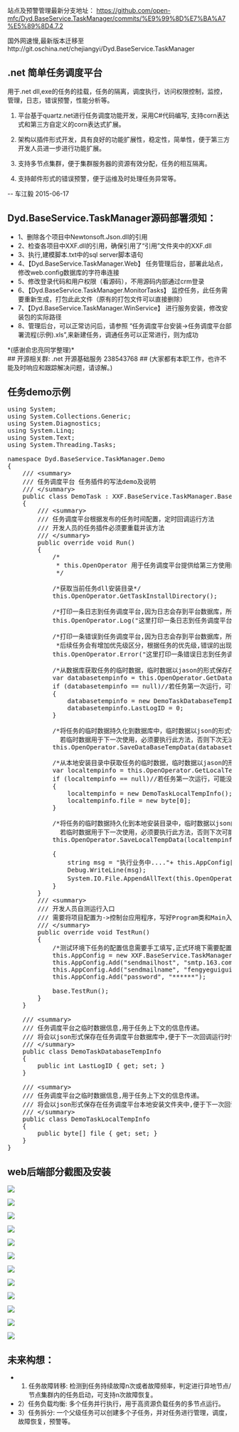 站点及预警管理最新分支地址：
https://github.com/open-mfc/Dyd.BaseService.TaskManager/commits/%E9%99%8D%E7%BA%A7%E5%89%8D4.7.2


国外网速慢,最新版本迁移至http://git.oschina.net/chejiangyi/Dyd.BaseService.TaskManager

## .net 简单任务调度平台 ##

用于.net dll,exe的任务的挂载，任务的隔离，调度执行，访问权限控制，监控，管理，日志，错误预警，性能分析等。

1) 平台基于quartz.net进行任务调度功能开发，采用C#代码编写, 支持corn表达式和第三方自定义的corn表达式扩展。

2) 架构以插件形式开发，具有良好的功能扩展性，稳定性，简单性，便于第三方开发人员进一步进行功能扩展。

3) 支持多节点集群，便于集群服务器的资源有效分配，任务的相互隔离。

4) 支持邮件形式的错误预警，便于运维及时处理任务异常等。


-- 车江毅 2015-06-17


## Dyd.BaseService.TaskManager源码部署须知： ##
- 1、删除各个项目中Newtonsoft.Json.dll的引用
- 2、检查各项目中XXF.dll的引用，确保引用了“引用”文件夹中的XXF.dll
- 3、执行,建模脚本.txt中的sql server脚本语句
- 4、【Dyd.BaseService.TaskManager.Web】 任务管理后台，部署此站点，修改web.config数据库的字符串连接
- 5、修改登录代码和用户权限（看源码），不用源码内部通过crm登录
- 6、【Dyd.BaseService.TaskManager.MonitorTasks】 监控任务，此任务需要重新生成，打包此此文件（原有的打包文件可以直接删除）
- 7、【Dyd.BaseService.TaskManager.WinService】 进行服务安装，修改安装包的实际路径
- 8、管理后台，可以正常访问后，请参照 “任务调度平台安装->任务调度平台部署流程(示例).xls”,来新建任务，调通任务可以正常进行，则为成功
<div>*(感谢俞忠亮同学整理)*<div>
## 开源相关群: .net 开源基础服务 238543768 ##
(大家都有本职工作，也许不能及时响应和跟踪解决问题，请谅解。)

## 任务demo示例 ##
<pre class="brush:c#;toolbar: true; auto-links: false;">using System;
using System.Collections.Generic;
using System.Diagnostics;
using System.Linq;
using System.Text;
using System.Threading.Tasks;
 
namespace Dyd.BaseService.TaskManager.Demo
{
    /// &lt;summary&gt;
    /// 任务调度平台 任务插件的写法demo及说明
    /// &lt;/summary&gt;
    public class DemoTask : XXF.BaseService.TaskManager.BaseDllTask
    {
        /// &lt;summary&gt;
        /// 任务调度平台根据发布的任务时间配置，定时回调运行方法
        /// 开发人员的任务插件必须要重载并该方法
        /// &lt;/summary&gt;
        public override void Run()
        {
            /* 
             * this.OpenOperator 用于任务调度平台提供给第三方使用的所有api接口封装
             */
 
            /*获取当前任务dll安装目录*/
            this.OpenOperator.GetTaskInstallDirectory();
 
            /*打印一条日志到任务调度平台,因为日志会存到平台数据库，所以日志要精简，对任务出错时有分析价值【注意：不要频繁打印无用的，非必要的，对分析无价值的日志信息】*/
            this.OpenOperator.Log(&quot;这里打印一条日志到任务调度平台&quot;);
 
            /*打印一条错误到任务调度平台,因为日志会存到平台数据库，所以日志要精简，对任务出错时有分析价值【注意：不要频繁打印无用的，非必要的，对分析无价值的日志信息】
             *后续任务会有增加优先级区分，根据任务的优先级,错误的出现频率等,错误日志会定期推送到开发者邮箱和短信*/
            this.OpenOperator.Error(&quot;这里打印一条错误日志到任务调度平台&quot;, new Exception(&quot;错误msg信息&quot;));
 
            /*从数据库获取任务的临时数据，临时数据以jason的形式保存在数据库里面，便于任务上下文的恢复和信息传递【注意：不应用于&quot;频繁的&quot;存储&quot;大量的&quot;临时数据，会操作网络耗时和数据库性能差】*/
            var databasetempinfo = this.OpenOperator.GetDataBaseTempData&lt;DemoTaskDatabaseTempInfo&gt;();
            if (databasetempinfo == null)//若任务第一次运行，可能没有临时数据。当然也可以在发布任务的时候配置临时数据也可。
            {
                databasetempinfo = new DemoTaskDatabaseTempInfo();
                databasetempinfo.LastLogID = 0;
            }
 
            /*将任务的临时数据持久化到数据库中，临时数据以json的形式保存在数据库里面，便于任务上下文的恢复和信息传递【注意：不应用于&quot;频繁的&quot;存储&quot;大量的&quot;临时数据，会操作网络耗时和数据库性能差】
              若临时数据用于下一次使用，必须要执行此方法，否则下次无法获取【注意:执行此方法,当前临时数据有可能被重置为null，便于内存资源释放】*/
            this.OpenOperator.SaveDataBaseTempData(databasetempinfo);
 
            /*从本地安装目录中获取任务的临时数据，临时数据以jason的形式保存在本地，便于任务上下文的恢复和信息传递【注意：本地临时数据一般用于保存&quot;大量的&quot;临时数据】*/
            var localtempinfo = this.OpenOperator.GetLocalTempData&lt;DemoTaskLocalTempInfo&gt;();
            if (localtempinfo == null)//若任务第一次运行，可能没有临时数据。当然也可以在发布任务的时候上传临时数据json至安装压缩包中也可。
            {
                localtempinfo = new DemoTaskLocalTempInfo();
                localtempinfo.file = new byte[0];
            }
 
            /*将任务的临时数据持久化到本地安装目录中，临时数据以json的形式保存在本地安装目录里面，便于任务上下文的恢复和信息传递【注意：本地临时数据一般用于保存&quot;大量的&quot;临时数据】
              若临时数据用于下一次使用，必须要执行此方法，否则下次可能无法获取【注意:执行此方法,当前临时数据有可能被重置为null，便于内存资源释放】*/
            this.OpenOperator.SaveLocalTempData(localtempinfo);
 
            {
                string msg = &quot;执行业务中....&quot;+ this.AppConfig[&quot;sendmailhost&quot;];
                Debug.WriteLine(msg);
                System.IO.File.AppendAllText(this.OpenOperator.GetTaskInstallDirectory()+&quot;业务.txt&quot;, msg);
            }
        }
        /// &lt;summary&gt;
        /// 开发人员自测运行入口
        /// 需要将项目配置为-&gt;控制台应用程序，写好Program类和Main入口函数
        /// &lt;/summary&gt;
        public override void TestRun()
        {
            /*测试环境下任务的配置信息需要手工填写,正式环境下需要配置在任务配置中心里面*/
            this.AppConfig = new XXF.BaseService.TaskManager.SystemRuntime.TaskAppConfigInfo();
            this.AppConfig.Add(&quot;sendmailhost&quot;, &quot;smtp.163.com&quot;);
            this.AppConfig.Add(&quot;sendmailname&quot;, &quot;fengyeguigui@163.com&quot;);
            this.AppConfig.Add(&quot;password&quot;, &quot;******&quot;);
 
            base.TestRun();
        }
    }
 
    /// &lt;summary&gt;
    /// 任务调度平台之临时数据信息,用于任务上下文的信息传递。
    /// 将会以json形式保存在任务调度平台数据库中,便于下一次回调运行时恢复并使用。【注意：不应用于&quot;频繁的&quot;存储&quot;大量的&quot;临时数据，会操作网络耗时和数据库性能差】
    /// &lt;/summary&gt;
    public class DemoTaskDatabaseTempInfo
    {
        public int LastLogID { get; set; }
    }
 
    /// &lt;summary&gt;
    /// 任务调度平台之临时数据信息,用于任务上下文的信息传递。
    /// 将会以json形式保存在任务调度平台本地安装文件夹中,便于下一次回调运行时恢复并使用。【注意：本地临时数据一般用于保存&quot;大量的&quot;临时数据】
    /// &lt;/summary&gt;
    public class DemoTaskLocalTempInfo
    {
        public byte[] file { get; set; }
    }
}</pre>

## web后端部分截图及安装 ##

<p>
    <img src="http://static.oschina.net/uploads/space/2015/0925/093517_4KvA_2379842.png"/>
</p>
<p>
    <img src="http://static.oschina.net/uploads/space/2015/0925/093517_diZM_2379842.png"/>
</p>
<p>
    <img src="http://static.oschina.net/uploads/space/2015/0925/093517_MdYV_2379842.png"/>
</p>
<p>
    <img src="http://static.oschina.net/uploads/space/2015/0925/093517_r7IR_2379842.png"/>
</p>
<p>
    <img src="http://static.oschina.net/uploads/space/2015/0925/093518_4Hvd_2379842.png"/>
</p>
<p>
    <img src="http://static.oschina.net/uploads/space/2015/0925/093518_WV03_2379842.png"/>
</p>
<p>
    <img src="http://static.oschina.net/uploads/space/2015/0925/093518_9m4C_2379842.png"/>
</p>
<p>
    <img src="http://static.oschina.net/uploads/space/2015/0925/093518_wmiF_2379842.png"/>
</p>
<p>
    <img src="http://static.oschina.net/uploads/space/2015/0925/093518_zAvV_2379842.png"/>
</p>
<p>
    <img src="http://static.oschina.net/uploads/space/2015/0925/093519_zIrW_2379842.png"/>
</p>
<p>
    <img src="http://static.oschina.net/uploads/space/2015/0925/093519_vSpM_2379842.png"/>
</p>
<p>
    <img src="http://static.oschina.net/uploads/space/2015/0925/093519_EcBE_2379842.png"/>
</p>

## 未来构想： ##

- 1) 任务故障转移: 检测到任务持续故障n次或者故障频率，判定进行异地节点/节点集群内的任务启动，可支持n次故障恢复。
- 2）任务负载均衡: 多个任务并行执行，用于高资源负载任务的多节点运行。
- 3）任务拆分: 一个父级任务可以创建多个子任务，并对任务进行管理，调度，故障恢复，预警等。
